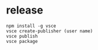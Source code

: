 # release
```shell
npm install -g vsce 
vsce create-publisher (user name) 
vsce publish 
vsce package
```
